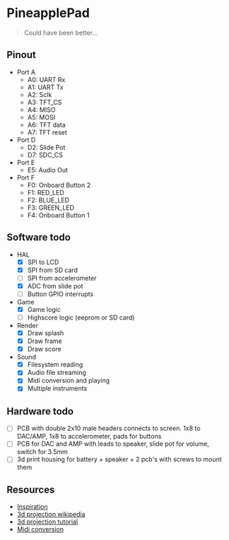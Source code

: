 # PineapplePad
> Could have been better...

## Pinout

- Port A
	- A0: UART Rx
	- A1: UART Tx
	- A2: Sclk
	- A3: TFT_CS
	- A4: MISO
	- A5: MOSI
	- A6: TFT data
	- A7: TFT reset
- Port D
	- D2: Slide Pot
	- D7: SDC_CS
- Port E
	- E5: Audio Out
- Port F
	- F0: Onboard Button 2
	- F1: RED_LED
	- F2: BLUE_LED
	- F3: GREEN_LED
	- F4: Onboard Button 1

## Software todo

- HAL
    - [x] SPI to LCD
    - [x] SPI from SD card
    - [ ] SPI from accelerometer
    - [x] ADC from slide pot
    - [ ] Button GPIO interrupts
- Game
    - [x] Game logic
    - [ ] Highscore logic (eeprom or SD card)
- Render
    - [x] Draw splash
    - [x] Draw frame
    - [x] Draw score
- Sound
    - [x] Filesystem reading
    - [x] Audio file streaming
	- [x] Midi conversion and playing
	- [x] Multiple instruments

## Hardware todo

- [ ] PCB with double 2x10 male headers connects to screen. 1x8 to DAC/AMP, 1x8 to accelerometer, pads for buttons
- [ ] PCB for DAC and AMP with leads to speaker, slide pot for volume, switch for 3.5mm
- [ ] 3d print housing for battery + speaker + 2 pcb's with screws to mount them

## Resources

- [Inspiration](https://web.archive.org/web/20060615142050/http://www.flecko.net:80/cubefield.html)
- [3d projection wikipedia](https://en.wikipedia.org/wiki/3D_projection)
- [3d projection tutorial](https://www.scratchapixel.com/lessons/3d-basic-rendering/computing-pixel-coordinates-of-3d-point/mathematics-computing-2d-coordinates-of-3d-points)
- [Midi conversion](https://github.com/Tonejs/MidiConvert)
